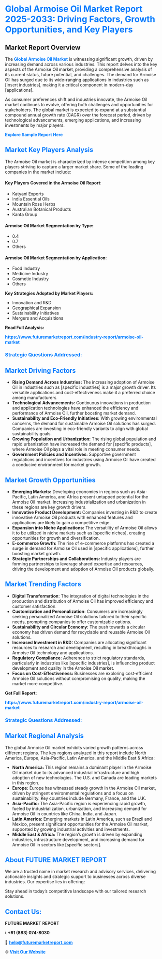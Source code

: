 <h1 style="color: #007BFF;">Global Armoise Oil Market Report 2025-2033: Driving Factors, Growth Opportunities, and Key Players</h1>

<section id="overview">
<h2>Market Report Overview</h2>
<p>The <a href="https://www.futuremarketreport.com/industry-report/armoise-oil-market" style="color: #007BFF; text-decoration: none;"><strong>Global Armoise Oil Market</strong></a> is witnessing significant growth, driven by increasing demand across various industries. This report delves into the key aspects of the Armoise Oil market, providing a comprehensive analysis of its current status, future potential, and challenges. The demand for Armoise Oil has surged due to its wide-ranging applications in industries such as [insert industries], making it a critical component in modern-day [applications].</p>
<p>As consumer preferences shift and industries innovate, the Armoise Oil market continues to evolve, offering both challenges and opportunities for stakeholders. The global market is expected to expand at a substantial compound annual growth rate (CAGR) over the forecast period, driven by technological advancements, emerging applications, and increasing investments by major players.</p>
</section>

<section id="overview">
<p><a href="https://www.futuremarketreport.com/request-sample/reportId=48652" style="color: #007BFF; text-decoration: none;"><strong>Explore Sample Report Here</strong></a></p>
</section>

<section id="key-players">
<h2 style="color: #007BFF;">Market Key Players Analysis</h2>
<p>The Armoise Oil market is characterized by intense competition among key players striving to capture a larger market share. Some of the leading companies in the market include:</p>
<h4>Key Players Covered in the Armoise Oil Report:</h4>
<ul><li>Katyani Exports</li><li>India Essential Oils</li><li>Mountain Rose Herbs</li><li>Australian Botanical Products</li><li>Kanta Group</li></ul>
<h4>Armoise Oil Market Segmentation by Type:</h4>
<ul><li>0.4</li><li>0.7</li><li>Others</li></ul>

<h4>Armoise Oil Market Segmentation by Application:</h4>
<ul><li>Food Industry</li><li>Medicine Industry</li><li>Cosmetic Industry</li><li>Others</li></ul>
<p><strong>Key Strategies Adopted by Market Players:</strong></p>
<ul>
<li>Innovation and R&D</li>
<li>Geographical Expansion</li>
<li>Sustainability Initiatives</li>
<li>Mergers and Acquisitions</li>
</ul>
</section>

<section>
<p><strong>Read Full Analysis: </strong></p><a href="https://www.futuremarketreport.com/industry-report/armoise-oil-market" style="color: #007BFF; text-decoration: none;"><strong>https://www.futuremarketreport.com/industry-report/armoise-oil-market</strong></a>
<h3 style="color: #007BFF;">Strategic Questions Addressed:</h3>
</section>

<section id="driving-factors">
<h2 style="color: #007BFF;">Market Driving Factors</h2>
<ul>
<li><strong>Rising Demand Across Industries:</strong> The increasing adoption of Armoise Oil in industries such as [specific industries] is a major growth driver. Its versatile applications and cost-effectiveness make it a preferred choice among manufacturers.</li>
<li><strong>Technological Advancements:</strong> Continuous innovations in production and application technologies have enhanced the efficiency and performance of Armoise Oil, further boosting market demand.</li>
<li><strong>Sustainability and Eco-Friendly Initiatives:</strong> With growing environmental concerns, the demand for sustainable Armoise Oil solutions has surged. Companies are investing in eco-friendly variants to align with global sustainability goals.</li>
<li><strong>Growing Population and Urbanization:</strong> The rising global population and rapid urbanization have increased the demand for [specific products], where Armoise Oil plays a vital role in meeting consumer needs.</li>
<li><strong>Government Policies and Incentives:</strong> Supportive government regulations and incentives for industries using Armoise Oil have created a conducive environment for market growth.</li>
</ul>
</section>

<section id="growth-opportunities">
<h2 style="color: #007BFF;">Market Growth Opportunities</h2>
<ul>
<li><strong>Emerging Markets:</strong> Developing economies in regions such as Asia-Pacific, Latin America, and Africa present untapped potential for the Armoise Oil market. Increasing industrialization and urbanization in these regions are key growth drivers.</li>
<li><strong>Innovative Product Development:</strong> Companies investing in R&D to create innovative Armoise Oil products with enhanced features and applications are likely to gain a competitive edge.</li>
<li><strong>Expansion into Niche Applications:</strong> The versatility of Armoise Oil allows it to be utilized in niche markets such as [specific niches], creating opportunities for growth and diversification.</li>
<li><strong>E-commerce Growth:</strong> The rise of e-commerce platforms has created a surge in demand for Armoise Oil used in [specific applications], further boosting market growth.</li>
<li><strong>Strategic Partnerships and Collaborations:</strong> Industry players are forming partnerships to leverage shared expertise and resources, driving the development and adoption of Armoise Oil products globally.</li>
</ul>
</section>

<section id="trending-factors">
<h2 style="color: #007BFF;">Market Trending Factors</h2>
<ul>
<li><strong>Digital Transformation:</strong> The integration of digital technologies in the production and distribution of Armoise Oil has improved efficiency and customer satisfaction.</li>
<li><strong>Customization and Personalization:</strong> Consumers are increasingly seeking personalized Armoise Oil solutions tailored to their specific needs, prompting companies to offer customizable options.</li>
<li><strong>Sustainability and Circular Economy:</strong> The push towards a circular economy has driven demand for recyclable and reusable Armoise Oil solutions.</li>
<li><strong>Increased Investment in R&D:</strong> Companies are allocating significant resources to research and development, resulting in breakthroughs in Armoise Oil technology and applications.</li>
<li><strong>Regulatory Compliance:</strong> Adherence to strict regulatory standards, particularly in industries like [specific industries], is influencing product development and quality in the Armoise Oil market.</li>
<li><strong>Focus on Cost-Effectiveness:</strong> Businesses are exploring cost-efficient Armoise Oil solutions without compromising on quality, making the market more competitive.</li>
</ul>
</section>

<section>
<p><strong>Get Full Report: </strong></p><a href="https://www.futuremarketreport.com/industry-report/armoise-oil-market" style="color: #007BFF; text-decoration: none;"><strong>https://www.futuremarketreport.com/industry-report/armoise-oil-market</strong></a>
<h3 style="color: #007BFF;">Strategic Questions Addressed:</h3>
</section>


<section id="regional-analysis">
<h2 style="color: #007BFF;">Market Regional Analysis</h2>
<p>The global Armoise Oil market exhibits varied growth patterns across different regions. The key regions analyzed in this report include North America, Europe, Asia-Pacific, Latin America, and the Middle East & Africa:</p>
<ul>
<li><strong>North America:</strong> This region remains a dominant player in the Armoise Oil market due to its advanced industrial infrastructure and high adoption of new technologies. The U.S. and Canada are leading markets in this region.</li>
<li><strong>Europe:</strong> Europe has witnessed steady growth in the Armoise Oil market, driven by stringent environmental regulations and a focus on sustainability. Key countries include Germany, France, and the U.K.</li>
<li><strong>Asia-Pacific:</strong> The Asia-Pacific region is experiencing rapid growth, fueled by industrialization, urbanization, and increasing demand for Armoise Oil in countries like China, India, and Japan.</li>
<li><strong>Latin America:</strong> Emerging markets in Latin America, such as Brazil and Mexico, present significant opportunities for the Armoise Oil market, supported by growing industrial activities and investments.</li>
<li><strong>Middle East & Africa:</strong> The region’s growth is driven by expanding industries, infrastructure development, and increasing demand for Armoise Oil in sectors like [specific sectors].</li>
</ul>
</section>

<footer>
<h2 style="color: #007BFF;">About FUTURE MARKET REPORT</h2>
<p>We are a trusted name in market research and advisory services, delivering actionable insights and strategic support to businesses across diverse industries. Our expertise lies in offering:</p>

<p>Stay ahead in today’s competitive landscape with our tailored research solutions.</p>

<h2 style="color: #007BFF;">Contact Us:</h2>
<p><strong>FUTURE MARKET REPORT</strong></p>
<p>📞 <strong>+91 (883) 074-8030</strong></p>
<p>📧 <strong><a href="mailto:help@futuremarketreport.com" style="color: #007BFF;">help@futuremarketreport.com</a></strong></p>
<p>🌐 <strong><a href="https://www.futuremarketreport.com/" style="color: #007BFF;">Visit Our Website</a></strong></p>
</footer>
